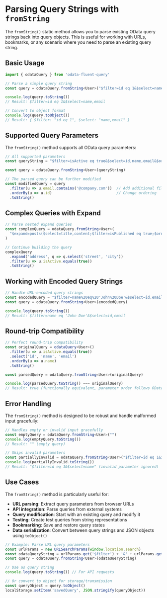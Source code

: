 # Parsing Query Strings with `fromString`

The `fromString()` static method allows you to parse existing OData query strings back into query objects. This is useful for working with URLs, bookmarks, or any scenario where you need to parse an existing query string.

## Basic Usage

```ts
import { odataQuery } from 'odata-fluent-query'

// Parse a simple query string
const query = odataQuery.fromString<User>("$filter=id eq 1&$select=name,email")

console.log(query.toString())
// Result: $filter=id eq 1&$select=name,email

// Convert to object format
console.log(query.toObject())
// Result: { $filter: "id eq 1", $select: "name,email" }
```

## Supported Query Parameters

The `fromString()` method supports all OData query parameters:

```ts
// All supported parameters
const queryString = "$filter=isActive eq true&$select=id,name,email&$orderby=name desc&$expand=posts($select=title)&$skip=10&$top=5&$count=true&$compute=firstName concat lastName as fullName"

const query = odataQuery.fromString<User>(queryString)

// The parsed query can be further modified
const modifiedQuery = query
  .filter(u => u.email.contains('@company.com'))  // Add additional filter
  .orderBy(u => u.id)                             // Change ordering
  .toString()
```

## Complex Queries with Expand

```ts
// Parse nested expand queries
const complexQuery = odataQuery.fromString<User>(
  "$expand=posts($select=title,content;$filter=isPublished eq true;$orderby=publishDate desc)&$select=id,name"
)

// Continue building the query
complexQuery
  .expand('address', q => q.select('street', 'city'))
  .filter(u => u.isActive.equals(true))
  .toString()
```

## Working with Encoded Query Strings

```ts
// Handle URL-encoded query strings
const encodedQuery = "$filter=name%20eq%20'John%20Doe'&$select=id,email"
const query = odataQuery.fromString<User>(encodedQuery)

console.log(query.toString())
// Result: $filter=name eq 'John Doe'&$select=id,email
```

## Round-trip Compatibility

```ts
// Perfect round-trip compatibility
const originalQuery = odataQuery<User>()
  .filter(u => u.isActive.equals(true))
  .select('id', 'name', 'email')
  .orderBy(u => u.name)
  .toString()

const parsedQuery = odataQuery.fromString<User>(originalQuery)

console.log(parsedQuery.toString() === originalQuery)
// Result: true (functionally equivalent, parameter order follows OData spec)
```

## Error Handling

The `fromString()` method is designed to be robust and handle malformed input gracefully:

```ts
// Handles empty or invalid input gracefully
const emptyQuery = odataQuery.fromString<User>("")
console.log(emptyQuery.toString())
// Result: "" (empty query)

// Skips invalid parameters
const partiallyInvalid = odataQuery.fromString<User>("$filter=id eq 1&invalid=ignored&$select=name")
console.log(partiallyInvalid.toString())
// Result: "$filter=id eq 1&$select=name" (invalid parameter ignored)
```

## Use Cases

The `fromString()` method is particularly useful for:

- **URL parsing**: Extract query parameters from browser URLs
- **API integration**: Parse queries from external systems
- **Query modification**: Start with an existing query and modify it
- **Testing**: Create test queries from string representations
- **Bookmarking**: Save and restore query states
- **Data serialization**: Convert between query strings and JSON objects using `toObject()`

```ts
// Example: Parse URL query parameters
const urlParams = new URLSearchParams(window.location.search)
const odataQueryString = urlParams.get('$filter') + '&' + urlParams.get('$select')
const query = odataQuery.fromString<User>(odataQueryString)

// Use as query string
console.log(query.toString()) // For API requests

// Or convert to object for storage/transmission
const queryObject = query.toObject()
localStorage.setItem('savedQuery', JSON.stringify(queryObject))
``` 